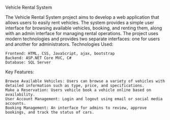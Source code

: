 Vehicle Rental System

The Vehicle Rental System project aims to develop a web application that allows users to easily rent vehicles. The system provides a simple user interface for browsing available vehicles, booking, and renting them, along with an admin interface for managing rental operations. The project uses modern technologies and provides two separate interfaces: one for users and another for administrators.
Technologies Used:

    Frontend: HTML, CSS, JavaScript, ajax, bootstrap
    Backend: ASP.NET Core MVC, C#
    Database: SQL Server

Key Features:

    Browse Available Vehicles: Users can browse a variety of vehicles with detailed information such as type, price, and specifications.
    Make a Reservation: Users vehicle book a vehicle online based on availability.
    User Account Management: Login and logout using email or social media accounts.
    Booking Management: An interface for admins to review, approve bookings, and track the status of cars.
